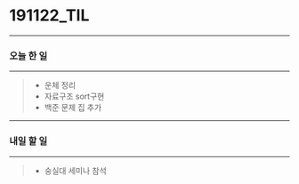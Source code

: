 # 191122_TIL

---------

### 오늘 한 일

-------------------

>+ 운체 정리
>+ 자료구조 sort구현
>+ 백준 문제 집 추가

------

### 내일 할 일

------

>+ 숭실대 세미나 참석